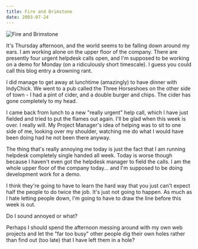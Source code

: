 ```yaml
---
title: Fire and Brimstone
date: 2003-07-24
---
```


![Fire and Brimstone](https://source.unsplash.com/l7dbl-sUg3k/1600x900)

It's Thursday afternoon, and the world seems to be falling down around my ears. I am working alone on the upper floor of the company. There are presently four urgent helpdesk calls open, and I'm supposed to be working on a demo for Monday (on a ridiculously short timescale). I guess you could call this blog entry a drowning rant.

I did manage to get away at lunchtime (amazingly) to have dinner with IndyChick. We went to a pub called the Three Horseshoes on the other side of town - I had a pint of cider, and a double burger and chips. The cider has gone completely to my head.

I came back from lunch to a new "really urgent" help call, which I have just fielded and tried to put the flames out again. I'll be glad when this week is over. I really will. My Project Manager's idea of helping was to sit to one side of me, looking over my shoulder, watching me do what I would have been doing had he not been there anyway.

The thing that's really annoying me today is just the fact that I am running helpdesk completely single handed all week. Today is worse though because I haven't even got the helpdesk manager to field the calls. I am the whole upper floor of the company today... and I'm supposed to be doing development work for a demo.

I think they're going to have to learn the hard way that you just can't expect half the people to do twice the job. It's just not going to happen. As much as I hate letting people down, I'm going to have to draw the line before this week is out.

Do I sound annoyed or what?

Perhaps I should spend the afternoon messing around with my own web projects and let the "far too busy" other people dig their own holes rather than find out (too late) that I have left them in a hole?